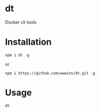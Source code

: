# dt
Docker cli tools

# Installation
```
npm i dt -g
```
or
```
npm i https://github.com/wwwins/dt.git -g
```

# Usage
```
dt
```
